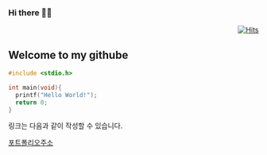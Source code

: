 ### Hi there 🖐🏻

<div align=right>
  
[![Hits](https://hits.seeyoufarm.com/api/count/incr/badge.svg?url=https%3A%2F%2Fgithub.com%2Fname-yoonjae)](https://hits.seeyoufarm.com)

</div>

## Welcome to my githube 

```c
#include <stdio.h>

int main(void){
  printf("Hello World!");
  return 0;
}
```

링크는 다음과 같이 작성할 수 있습니다.

[포트폴리오주소](https://cheeeeze.dothome.co.kr)


<!--
**nam-yoonjae/nam-yoonjae** is a ✨ _special_ ✨ repository because its `README.md` (this file) appears on your GitHub profile.

Here are some ideas to get you started:

- 🔭 I’m currently working on ...
- 🌱 I’m currently learning ...
- 👯 I’m looking to collaborate on ...
- 🤔 I’m looking for help with ...
- 💬 Ask me about ...
- 📫 How to reach me: ...
- 😄 Pronouns: ...
- ⚡ Fun fact: ...
-->
